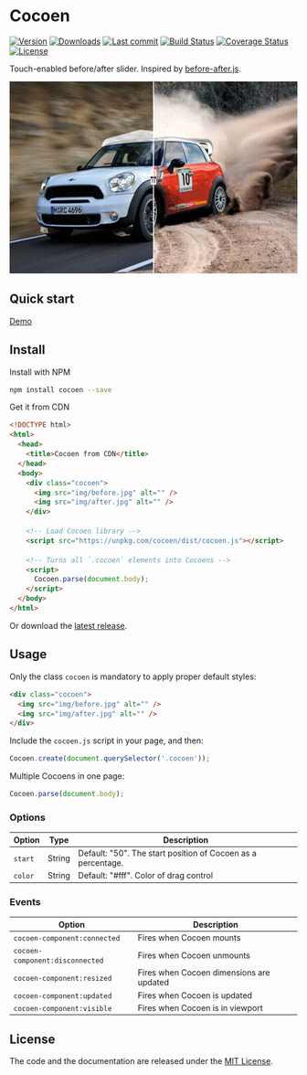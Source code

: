 # Cocoen

[![Version](https://img.shields.io/npm/v/cocoen.svg?style=flat-square)](https://www.npmjs.com/package/cocoen?activeTab=versions) [![Downloads](https://img.shields.io/npm/dt/cocoen.svg?style=flat-square)](https://www.npmjs.com/package/cocoen) [![Last commit](https://img.shields.io/github/last-commit/koenoe/cocoen.svg?style=flat-square)](https://github.com/koenoe/cocoen/graphs/commit-activity) [![Build Status](https://img.shields.io/endpoint.svg?url=https%3A%2F%2Factions-badge.atrox.dev%2Fkoenoe%2Fcocoen%2Fbadge%3Fref%3Dmain&style=flat&label=build&logo=false)](https://actions-badge.atrox.dev/koenoe/cocoen/goto?ref=main) [![Coverage Status](https://coveralls.io/repos/github/koenoe/cocoen/badge.svg?branch=main&kill_cache=2)](https://coveralls.io/github/koenoe/cocoen?branch=main&kill_cache=1) [![License](https://img.shields.io/github/license/koenoe/cocoen.svg?style=flat-square)](https://github.com/koenoe/cocoen/blob/main/LICENSE)

Touch-enabled before/after slider. Inspired by [before-after.js](https://github.com/jotform/before-after.js).

![Example](readme.gif)

## Quick start

[Demo](https://koenromers.com/cocoen/index.html)

## Install

Install with NPM

```bash
npm install cocoen --save
```

Get it from CDN

```html
<!DOCTYPE html>
<html>
  <head>
    <title>Cocoen from CDN</title>
  </head>
  <body>
    <div class="cocoen">
      <img src="img/before.jpg" alt="" />
      <img src="img/after.jpg" alt="" />
    </div>

    <!-- Load Cocoen library -->
    <script src="https://unpkg.com/cocoen/dist/cocoen.js"></script>

    <!-- Turns all `.cocoen` elements into Cocoens -->
    <script>
      Cocoen.parse(document.body);
    </script>
  </body>
</html>
```

Or download the [latest release](https://github.com/koenoe/cocoen/releases).

## Usage

Only the class `cocoen` is mandatory to apply proper default styles:

```html
<div class="cocoen">
  <img src="img/before.jpg" alt="" />
  <img src="img/after.jpg" alt="" />
</div>
```

Include the `cocoen.js` script in your page, and then:

```js
Cocoen.create(document.querySelector('.cocoen'));
```

Multiple Cocoens in one page:

```js
Cocoen.parse(document.body);
```

### Options

| Option  | Type   | Description                                                  |
| ------- | ------ | ------------------------------------------------------------ |
| `start` | String | Default: "50". The start position of Cocoen as a percentage. |
| `color` | String | Default: "#fff". Color of drag control                       |

### Events

| Option                          | Description                              |
| ------------------------------- | ---------------------------------------- |
| `cocoen-component:connected`    | Fires when Cocoen mounts                 |
| `cocoen-component:disconnected` | Fires when Cocoen unmounts               |
| `cocoen-component:resized`      | Fires when Cocoen dimensions are updated |
| `cocoen-component:updated`      | Fires when Cocoen is updated             |
| `cocoen-component:visible`      | Fires when Cocoen is in viewport         |

## License

The code and the documentation are released under the [MIT License](LICENSE).
